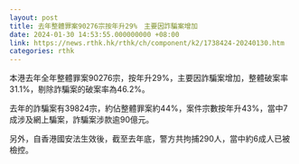 ```yaml
---
layout: post
title: 去年整體罪案90276宗按年升29%　主要因詐騙案增加
date: 2024-01-30 14:53:55.000000000 +08:00
link: https://news.rthk.hk/rthk/ch/component/k2/1738424-20240130.htm
categories: rthk
---
```


本港去年全年整體罪案90276宗，按年升29%，主要因詐騙案增加，整體破案率31.1%，剔除詐騙案的破案率為46.2%。

去年的詐騙案有39824宗，約佔整體罪案約44%，案件宗數按年升43%，當中7成涉及網上騙案，詐騙案涉款逾90億元。

另外，自香港國安法生效後，截至去年底，警方共拘捕290人，當中約6成人已被檢控。
